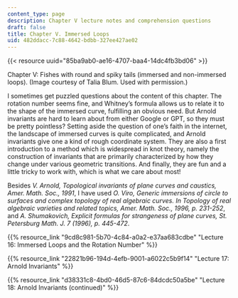 ```yaml
---
content_type: page
description: Chapter V lecture notes and comprehension questions
draft: false
title: Chapter V. Immersed Loops
uid: 482ddacc-7c88-4642-bdbb-327ee427ae02
---
```

{{< resource uuid="85ba9ab0-ae16-4707-baa4-14dc4fb3bd06" >}}

Chapter V: Fishes with round and spiky tails (immersed and non-immersed loops). (Image courtesy of Talia Blum. Used with permission.)

I sometimes get puzzled questions about the content of this chapter. The rotation number seems fine, and Whitney’s formula allows us to relate it to the shape of the immersed curve, fulfilling an obvious need. But Arnold invariants are hard to learn about from either Google or GPT, so they must be pretty pointless? Setting aside the question of one’s faith in the internet, the landscape of immersed curves is quite complicated, and Arnold invariants give one a kind of rough coordinate system. They are also a first introduction to a method which is widespread in knot theory, namely the construction of invariants that are primarily characterized by how they change under various geometric transitions. And finally, they are fun and a little tricky to work with, which is what we care about most!

Besides *V. Arnold, Topological invariants of plane curves and caustics, Amer. Math. Soc., 1991*, I have used *O. Viro, Generic immersions of circle to surfaces and complex topology of real algebraic curves. In Topology of real algebraic varieties and related topics, Amer. Math. Soc., 1996, p. 231-252*, and *A. Shumakovich, Explicit formulas for strangeness of plane curves, St. Petersburg Math. J. 7 (1996), p. 445-472*.

{{% resource_link "9cd8c981-5b70-4c84-a0a2-e37aa683cdbe" "Lecture 16: Immersed Loops and the Rotation Number" %}}

{{% resource_link "22821b96-194d-4efb-9001-a6022c5b9f14" "Lecture 17: Arnold Invariants" %}}

{{% resource_link "d38331c8-4bd0-46d5-87c6-84dcdc50a5be" "Lecture 18: Arnold Invariants (continued)" %}}